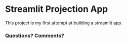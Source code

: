 # Streamlit Projection App

This project is my first attempt at building a streamlit app.

### Questions? Comments?
